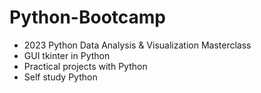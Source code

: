 # Python-Bootcamp
- 2023 Python Data Analysis & Visualization Masterclass
- GUI tkinter in Python
- Practical projects with Python
- Self study Python
